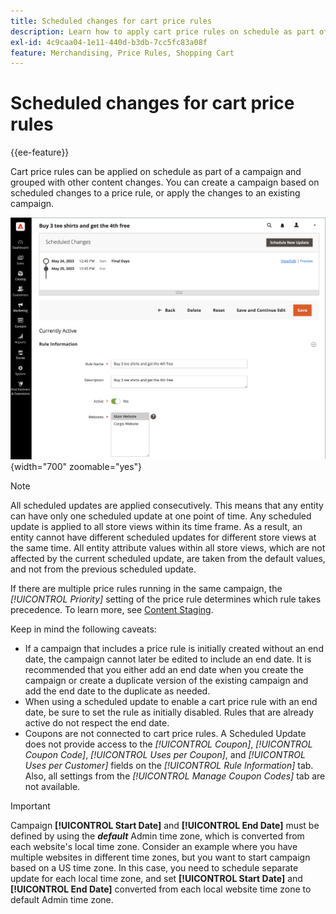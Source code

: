 ```yaml
---
title: Scheduled changes for cart price rules
description: Learn how to apply cart price rules on schedule as part of a campaign and grouped with other content changes.
exl-id: 4c9caa04-1e11-440d-b3db-7cc5fc83a08f
feature: Merchandising, Price Rules, Shopping Cart
---
```

# Scheduled changes for cart price rules

{{ee-feature}}

Cart price rules can be applied on schedule as part of a campaign and grouped with other content changes. You can create a campaign based on scheduled changes to a price rule, or apply the changes to an existing campaign.

![Cart price rules - scheduled changes](./assets/content-staging-price-rules-cart-scheduled-changes.png){width="700" zoomable="yes"}

>[!NOTE]
>
>All scheduled updates are applied consecutively. This means that any entity can have only one scheduled update at one point of time. Any scheduled update is applied to all store views within its time frame. As a result, an entity cannot have different scheduled updates for different store views at the same time. All entity attribute values within all store views, which are not affected by the current scheduled update, are taken from the default values, and not from the previous scheduled update.

If there are multiple price rules running in the same campaign, the _[!UICONTROL Priority]_ setting of the price rule determines which rule takes precedence. To learn more, see [Content Staging](../content-design/content-staging.md).

Keep in mind the following caveats:

- If a campaign that includes a price rule is initially created without an end date, the campaign cannot later be edited to include an end date. It is recommended that you either add an end date when you create the campaign or create a duplicate version of the existing campaign and add the end date to the duplicate as needed.
- When using a scheduled update to enable a cart price rule with an end date, be sure to set the rule as initially disabled. Rules that are already active do not respect the end date.
- Coupons are not connected to cart price rules. A Scheduled Update does not provide access to the _[!UICONTROL Coupon]_, _[!UICONTROL Coupon Code]_, _[!UICONTROL Uses per Coupon]_, and _[!UICONTROL Uses per Customer]_ fields on the _[!UICONTROL Rule Information]_ tab. Also, all settings from the _[!UICONTROL Manage Coupon Codes]_ tab are not available.

>[!IMPORTANT]
>
>Campaign **[!UICONTROL Start Date]** and **[!UICONTROL End Date]** must be defined by using the **_default_** Admin time zone, which is converted from each website's local time zone. Consider an example where you have multiple websites in different time zones, but you want to start campaign based on a US time zone. In this case, you need to schedule separate update for each local time zone, and set **[!UICONTROL Start Date]** and **[!UICONTROL End Date]** converted from each local website time zone to default Admin time zone.
